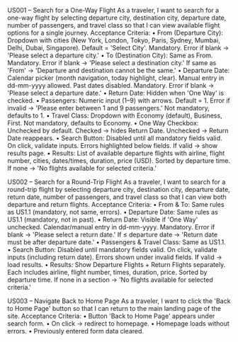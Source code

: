 US001 – Search for a One-Way Flight
As a traveler, I want to search for a one-way flight by selecting departure city, destination city,
departure date, number of passengers, and travel class so that I can view available flight options for
a single journey.
Acceptance Criteria:
• From (Departure City): Dropdown with cities (New York, London, Tokyo, Paris, Sydney,
Mumbai, Delhi, Dubai, Singapore). Default = 'Select City'. Mandatory. Error if blank →
'Please select a departure city.'
• To (Destination City): Same as From. Mandatory. Error if blank → 'Please select a
destination city.' If same as 'From' → 'Departure and destination cannot be the same.'
• Departure Date: Calendar picker (month navigation, today highlight, clear). Manual entry in
dd-mm-yyyy allowed. Past dates disabled. Mandatory. Error if blank → 'Please select a
departure date.'
• Return Date: Hidden when 'One Way' is checked.
• Passengers: Numeric input (1–9) with arrows. Default = 1. Error if invalid → 'Please enter
between 1 and 9 passengers.' Not mandatory, defaults to 1.
• Travel Class: Dropdown with Economy (default), Business, First. Not mandatory, defaults
to Economy.
• One Way Checkbox: Unchecked by default. Checked → hides Return Date. Unchecked →
Return Date reappears.
• Search Button: Disabled until all mandatory fields valid. On click, validate inputs. Errors
highlighted below fields. If valid → show results page.
• Results: List of available departure flights with airline, flight number, cities, dates/times,
duration, price (USD). Sorted by departure time. If none → 'No flights available for selected
criteria.'


US002 – Search for a Round-Trip Flight
As a traveler, I want to search for a round-trip flight by selecting departure city, destination city,
departure date, return date, number of passengers, and travel class so that I can view both
departure and return flights.
Acceptance Criteria:
• From & To: Same rules as US1.1 (mandatory, not same, errors).
• Departure Date: Same rules as US1.1 (mandatory, not in past).
• Return Date: Visible if 'One Way' unchecked. Calendar/manual entry in dd-mm-yyyy.
Mandatory. Error if blank → 'Please select a return date.' If ≤ departure date → 'Return
date must be after departure date.'
• Passengers & Travel Class: Same as US1.1.
• Search Button: Disabled until mandatory fields valid. On click, validate inputs (including
return date). Errors shown under invalid fields. If valid → load results.
• Results: Show Departure Flights + Return Flights separately. Each includes airline, flight
number, times, duration, price. Sorted by departure time. If none in a section → 'No flights
available for selected criteria.'


US003 – Navigate Back to Home Page
As a traveler, I want to click the 'Back to Home Page' button so that I can return to the main landing
page of the site.
Acceptance Criteria:
• Button 'Back to Home Page' appears under search form.
• On click → redirect to homepage.
• Homepage loads without errors.
• Previously entered form data cleared.
